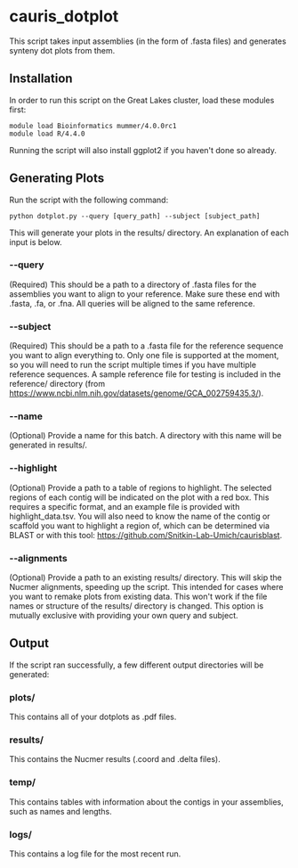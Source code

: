 # cauris_dotplot
This script takes input assemblies (in the form of .fasta files) and generates synteny dot plots from them. 

## Installation

In order to run this script on the Great Lakes cluster, load these modules first:

```
module load Bioinformatics mummer/4.0.0rc1
module load R/4.4.0
```

Running the script will also install ggplot2 if you haven't done so already. 

## Generating Plots

Run the script with the following command:

```
python dotplot.py --query [query_path] --subject [subject_path]
```

This will generate your plots in the results/ directory. An explanation of each input is below.

### --query

(Required) This should be a path to a directory of .fasta files for the assemblies you want to align to your reference. Make sure these end with .fasta, .fa, or .fna. All queries will be aligned to the same reference.

### --subject

(Required) This should be a path to a .fasta file for the reference sequence you want to align everything to. Only one file is supported at the moment, so you will need to run the script multiple times if you have multiple reference sequences. A sample reference file for testing is included in the reference/ directory (from https://www.ncbi.nlm.nih.gov/datasets/genome/GCA_002759435.3/).

### --name

(Optional) Provide a name for this batch. A directory with this name will be generated in results/.

### --highlight

(Optional) Provide a path to a table of regions to highlight. The selected regions of each contig will be indicated on the plot with a red box. This requires a specific format, and an example file is provided with highlight_data.tsv. You will also need to know the name of the contig or scaffold you want to highlight a region of, which can be determined via BLAST or with this tool: https://github.com/Snitkin-Lab-Umich/caurisblast. 

### --alignments

(Optional) Provide a path to an existing results/ directory. This will skip the Nucmer alignments, speeding up the script. This intended for cases where you want to remake plots from existing data. This won't work if the file names or structure of the results/ directory is changed. This option is mutually exclusive with providing your own query and subject.

## Output

If the script ran successfully, a few different output directories will be generated:

### plots/
This contains all of your dotplots as .pdf files.
### results/
This contains the Nucmer results (.coord and .delta files).
### temp/
This contains tables with information about the contigs in your assemblies, such as names and lengths.
### logs/
This contains a log file for the most recent run.

